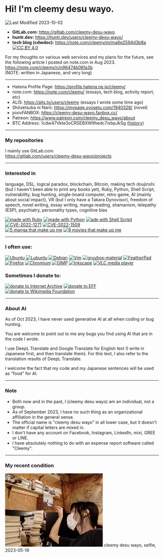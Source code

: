 # Hi! I'm cleemy desu wayo.

![Last Modified 2023-10-02](https://img.shields.io/badge/Last%20Modified-2023--10--02-brightgreen)

- **GitLab.com:** https://gitlab.com/cleemy-desu-wayo
- **huntr.dev:** https://huntr.dev/users/cleemy-desu-wayo/
- **tech blog (cdwdoc):** https://note.com/cleemy/m/ma6e2594d3b8a [![CC BY 4.0](https://img.shields.io/badge/-CC%20BY-354082.svg?logo=creativecommons&logoColor=white&style=plastic)](https://creativecommons.org/licenses/by/4.0/deed.en)

For my thoughts on various web services and my plans for the future, see the following article I posted on note.com in Aug 2023.  
https://note.com/cleemy/n/n96474b06fa3b  
(NOTE: written in Japanese, and very long)

---

- Hatena Profile Page: https://profile.hatena.ne.jp/cleemy/
- note.com: https://note.com/cleemy/ (essays, tech blog, activity report, etc)
- ALIS: https://alis.to/users/cleemy (essays I wrote some time ago)
- Shōsetsuka ni Narō: https://mypage.syosetu.com/1940328/ (novel)
- pixivFANBOX: https://cleemy-desu-wayo.fanbox.cc/
- Patreon: https://www.patreon.com/cleemy_desu_wayo/about
- BTC Address: 1cdw47Vkte3oCRSEBXW9hedc7ixbpJkSg (<a href="https://chainflyer.bitflyer.jp/Address/1cdw47Vkte3oCRSEBXW9hedc7ixbpJkSg">history</a>)

---

### My repositories

I mainly use GitLab.com  
https://gitlab.com/users/cleemy-desu-wayo/projects

---

### Interested in

language, DSL, logical paradox, blockchain, Bitcoin, making tech doujinshi (but I haven't been able to print any books yet), Ruby, Python, Shell Script, vulnerability, bug hunting, single-board computer, retro game, AI (mainly about social impact), VR (but I only have a Takara Dynovisor), freedom of speech, novel writing, essay writing, manga reading, shamanism, telepathy (ESP), psychiatry, personality types, cognitive bias


[![made with Ruby](https://img.shields.io/badge/made%20with-Ruby-CC342D.svg?logo=ruby)](https://en.wikipedia.org/wiki/Ruby_(programming_language))
[![made with Python](https://img.shields.io/badge/made%20with-Python-F9DC3E.svg?logo=python&logoColor=white)](https://en.wikipedia.org/wiki/Python_(programming_language))
[![ade with Shell Script](https://img.shields.io/badge/made%20with-Shell%20Script-1F1A1C.svg?logo=gnubash&logoColor=white)](https://en.wikipedia.org/wiki/Shell_script)
[![CVE-2022-1271](https://img.shields.io/badge/found-CVE--2022--1271-000000.svg)](https://nvd.nist.gov/vuln/detail/CVE-2022-1271)
[![CVE-2022-1509](https://img.shields.io/badge/found-CVE--2022--1509-000000.svg)](https://huntr.dev/bounties/09e69dff-f281-4e51-8312-ed7ab7606338/)  
[![5 manga that make up me](https://img.shields.io/badge/5%20manga-that%20make%20up%20me-226a59.svg)](https://archive.md/L0tSL)
[![9 movies that make up me](https://img.shields.io/badge/9%20movies-that%20make%20up%20me-294AAB.svg)](https://archive.md/vsnvi)

---

### I often use:

[![Ubuntu](https://img.shields.io/badge/-Ubuntu-D64613.svg?logo=ubuntu&logoColor=white)](https://en.wikipedia.org/wiki/Ubuntu)
[![Lubuntu](https://img.shields.io/badge/-Lubuntu-0065C2.svg?logo=lubuntu)](https://en.wikipedia.org/wiki/Lubuntu)
[![Debian](https://img.shields.io/badge/-Debian-123356.svg?logo=debian)](https://en.wikipedia.org/wiki/Debian)
[![Vim](https://img.shields.io/badge/-Vim-262626.svg?logo=vim&logoColor=69B07A)](https://github.com/vim/vim)
[![gruvbox-material](https://img.shields.io/badge/-gruvbox--material-262626.svg?logo=vim&logoColor=69B07A)](https://github.com/sainnhe/gruvbox-material)
[![FeatherPad](https://img.shields.io/badge/-FeatherPad-4976A8.svg)](https://github.com/tsujan/FeatherPad)
[![Firefox](https://img.shields.io/badge/-Firefox-332C59.svg?logo=firefoxbrowser)](https://en.wikipedia.org/wiki/Firefox)
[![Chromium](https://img.shields.io/badge/-Chromium-2B3351.svg?logo=googlechrome)](https://en.wikipedia.org/wiki/Chromium_(web_browser))  
[![GIMP](https://img.shields.io/badge/-GIMP-5C5543.svg?logo=gimp)](https://gitlab.gnome.org/GNOME/gimp)
[![Inkscape](https://img.shields.io/badge/-Inkscape-1A1A1A.svg?logo=inkscape)](https://gitlab.com/inkscape/inkscape)
[![VLC media player](https://img.shields.io/badge/-VLC%20media%20player-F08000.svg?logo=vlcmediaplayer&logoColor=white)](https://github.com/videolan/vlc)

### Sometimes I donate to:

[![donate to Internet Archive](https://img.shields.io/badge/donated%20to-Internet%20Archive-231E1E.svg?logo=internetarchive)](https://help.archive.org/help/do-you-accept-cryptocurrency/)
[![donate to EFF](https://img.shields.io/badge/donated%20to-EFF-EC1E1E.svg)](https://www.eff.org/pages/donate-eff)
[![donate to Wikimedia Foundation](https://img.shields.io/badge/donated%20to-Wikimedia%20Foundation-006394.svg)](https://donate.wikipedia.org/wiki/Ways_to_Give)

---

### About AI

As of Oct 2023, I have never used generative AI at all when coding or bug hunting.

You are welcome to point out to me any bugs you find using AI that are in the code I wrote.

I use DeepL Translate and Google Translate for English text (I write in Japanese first, and then translate them). For this text, I also refer to the translation results of DeepL Translate.

I welcome the fact that my code and my Japanese sentences will be used as "food" for AI.

---

### Note

- Both now and in the past, I (cleemy desu wayo) am an individual, not a group.
- As of September 2023, I have no such thing as an organizational affiliation in the general sense.
- The official name is "cleemy desu wayo" in all lower case, but it doesn't matter if capital letters are mixed in.
- I don't have any account on Facebook, Instagram, LinkedIn, mixi, GREE or LINE.
- I have absolutely nothing to do with an expense report software called "Cleemy".

---

### My recent condition

<img src="https://raw.githubusercontent.com/cleemy-desu-wayo/cleemy-desu-wayo/main/files/2023/photo_2023-05-19.png" width="320" height="240" alt="cleemy desu wayo, selfie, 2023-05-19" title="cleemy desu wayo, selfie, 2023-05-19">  
cleemy desu wayo, selfie, 2023-05-19
